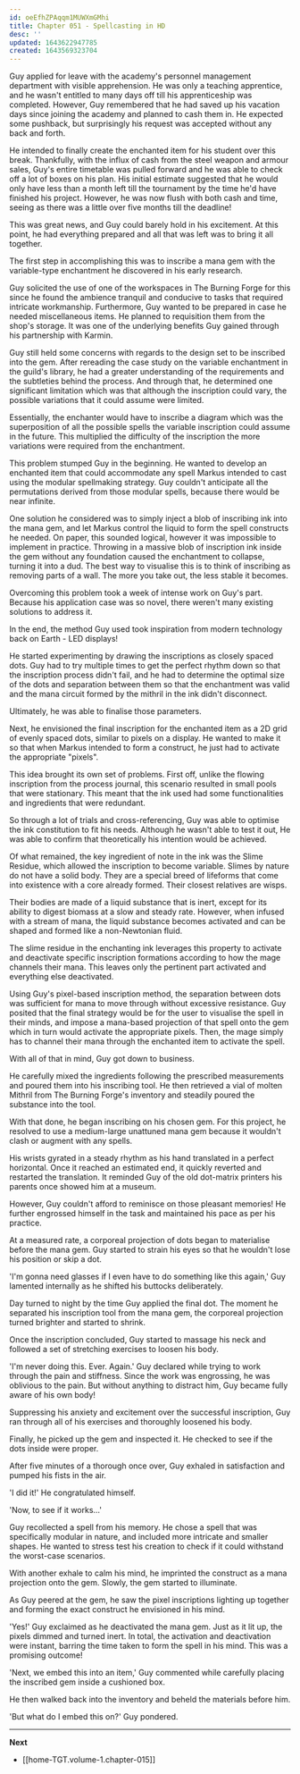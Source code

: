 ```yaml
---
id: oeEfhZPAqqm1MUWXmGMhi
title: Chapter 051 - Spellcasting in HD
desc: ''
updated: 1643622947785
created: 1643569323704
---
```


Guy applied for leave with the academy's personnel management department with visible apprehension. He was only a teaching apprentice, and he wasn't entitled to many days off till his apprenticeship was completed. However, Guy remembered that he had saved up his vacation days since joining the academy and planned to cash them in. He expected some pushback, but surprisingly his request was accepted without any back and forth.

He intended to finally create the enchanted item for his student over this break. Thankfully, with the influx of cash from the steel weapon and armour sales, Guy's entire timetable was pulled forward and he was able to check off a lot of boxes on his plan. His initial estimate suggested that he would only have less than a month left till the tournament by the time he'd have finished his project. However, he was now flush with both cash and time, seeing as there was a little over five months till the deadline!

This was great news, and Guy could barely hold in his excitement. At this point, he had everything prepared and all that was left was to bring it all together.

The first step in accomplishing this was to inscribe a mana gem with the variable-type enchantment he discovered in his early research.

Guy solicited the use of one of the workspaces in The Burning Forge for this since he found the ambience tranquil and conducive to tasks that required intricate workmanship. Furthermore, Guy wanted to be prepared in case he needed miscellaneous items. He planned to requisition them from the shop's storage. It was one of the underlying benefits Guy gained through his partnership with Karmin.

Guy still held some concerns with regards to the design set to be inscribed into the gem. After rereading the case study on the variable enchantment in the guild's library, he had a greater understanding of the requirements and the subtleties behind the process. And through that, he determined one significant limitation which was that although the inscription could vary, the possible variations that it could assume were limited.

Essentially, the enchanter would have to inscribe a diagram which was the superposition of all the possible spells the variable inscription could assume in the future. This multiplied the difficulty of the inscription the more variations were required from the enchantment.

This problem stumped Guy in the beginning. He wanted to develop an enchanted item that could accommodate any spell Markus intended to cast using the modular spellmaking strategy. Guy couldn't anticipate all the permutations derived from those modular spells, because there would be near infinite.

One solution he considered was to simply inject a blob of inscribing ink into the mana gem, and let Markus control the liquid to form the spell constructs he needed. On paper, this sounded logical, however it was impossible to implement in practice. Throwing in a massive blob of inscription ink inside the gem without any foundation caused the enchantment to collapse, turning it into a dud. The best way to visualise this is to think of inscribing as removing parts of a wall. The more you take out, the less stable it becomes.

Overcoming this problem took a week of intense work on Guy's part. Because his application case was so novel, there weren't many existing solutions to address it.

In the end, the method Guy used took inspiration from modern technology back on Earth - LED displays!

He started experimenting by drawing the inscriptions as closely spaced dots. Guy had to try multiple times to get the perfect rhythm down so that the inscription process didn't fail, and he had to determine the optimal size of the dots and separation between them so that the enchantment was valid and the mana circuit formed by the mithril in the ink didn't disconnect.

Ultimately, he was able to finalise those parameters.

Next, he envisioned the final inscription for the enchanted item as a 2D grid of evenly spaced dots, similar to pixels on a display. He wanted to make it so that when Markus intended to form a construct, he just had to activate the appropriate "pixels".

This idea brought its own set of problems. First off, unlike the flowing inscription from the process journal, this scenario resulted in small pools that were stationary. This meant that the ink used had some functionalities and ingredients that were redundant.

So through a lot of trials and cross-referencing, Guy was able to optimise the ink constitution to fit his needs. Although he wasn't able to test it out, He was able to confirm that theoretically his intention would be achieved.

Of what remained, the key ingredient of note in the ink was the Slime Residue, which allowed the inscription to become variable. Slimes by nature do not have a solid body. They are a special breed of lifeforms that come into existence with a core already formed. Their closest relatives are wisps.

Their bodies are made of a liquid substance that is inert, except for its ability to digest biomass at a slow and steady rate. However, when infused with a stream of mana, the liquid substance becomes activated and can be shaped and formed like a non-Newtonian fluid.

The slime residue in the enchanting ink leverages this property to activate and deactivate specific inscription formations according to how the mage channels their mana. This leaves only the pertinent part activated and everything else deactivated.

Using Guy's pixel-based inscription method, the separation between dots was sufficient for mana to move through without excessive resistance. Guy posited that the final strategy would be for the user to visualise the spell in their minds, and impose a mana-based projection of that spell onto the gem which in turn would activate the appropriate pixels. Then, the mage simply has to channel their mana through the enchanted item to activate the spell.

With all of that in mind, Guy got down to business.

He carefully mixed the ingredients following the prescribed measurements and poured them into his inscribing tool. He then retrieved a vial of molten Mithril from The Burning Forge's inventory and steadily poured the substance into the tool.

With that done, he began inscribing on his chosen gem. For this project, he resolved to use a medium-large unattuned mana gem because it wouldn't clash or augment with any spells.

His wrists gyrated in a steady rhythm as his hand translated in a perfect horizontal. Once it reached an estimated end, it quickly reverted and restarted the translation. It reminded Guy of the old dot-matrix printers his parents once showed him at a museum.

However, Guy couldn't afford to reminisce on those pleasant memories! He further engrossed himself in the task and maintained his pace as per his practice.

At a measured rate, a corporeal projection of dots began to materialise before the mana gem. Guy started to strain his eyes so that he wouldn't lose his position or skip a dot.

'I'm gonna need glasses if I even have to do something like this again,' Guy lamented internally as he shifted his buttocks deliberately.

Day turned to night by the time Guy applied the final dot. The moment he separated his inscription tool from the mana gem, the corporeal projection turned brighter and started to shrink.

Once the inscription concluded, Guy started to massage his neck and followed a set of stretching exercises to loosen his body.

'I'm never doing this. Ever. Again.' Guy declared while trying to work through the pain and stiffness. Since the work was engrossing, he was oblivious to the pain. But without anything to distract him, Guy became fully aware of his own body!

Suppressing his anxiety and excitement over the successful inscription, Guy ran through all of his exercises and thoroughly loosened his body.

Finally, he picked up the gem and inspected it. He checked to see if the dots inside were proper.

After five minutes of a thorough once over, Guy exhaled in satisfaction and pumped his fists in the air.

'I did it!' He congratulated himself.

'Now, to see if it works...'

Guy recollected a spell from his memory. He chose a spell that was specifically modular in nature, and included more intricate and smaller shapes. He wanted to stress test his creation to check if it could withstand the worst-case scenarios.

With another exhale to calm his mind, he imprinted the construct as a mana projection onto the gem. Slowly, the gem started to illuminate.

As Guy peered at the gem, he saw the pixel inscriptions lighting up together and forming the exact construct he envisioned in his mind.

'Yes!' Guy exclaimed as he deactivated the mana gem. Just as it lit up, the pixels dimmed and turned inert. In total, the activation and deactivation were instant, barring the time taken to form the spell in his mind. This was a promising outcome!

'Next, we embed this into an item,' Guy commented while carefully placing the inscribed gem inside a cushioned box.

He then walked back into the inventory and beheld the materials before him.

'But what do I embed this on?' Guy pondered.

____

**Next**
* [[home-TGT.volume-1.chapter-015]]